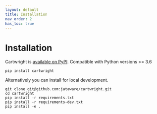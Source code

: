 ```yaml
---
layout: default
title: Installation
nav_order: 2
has_toc: true
---
```

# Installation

Cartwright is [available on PyPI](https://pypi.org/project/cartwright/). Compatible with Python versions >= 3.6
```
pip install cartwright
```


Alternatively you can install for local development.

```
git clone git@github.com:jataware/cartwright.git
cd cartwright
pip install -r requirements.txt
pip install -r requirements-dev.txt
pip install -e .
```